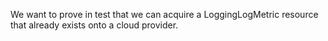 We want to prove in test that we can acquire a LoggingLogMetric resource that already exists onto a cloud provider.